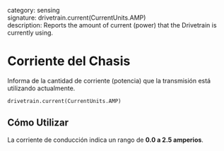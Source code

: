 category: sensing  
signature: drivetrain.current(CurrentUnits.AMP)  
description: Reports the amount of current (power) that the Drivetrain is currently using.

# Corriente del Chasis

Informa de la cantidad de corriente (potencia) que la transmisión está utilizando actualmente.

```don
drivetrain.current(CurrentUnits.AMP)
```

## Cómo Utilizar

La corriente de conducción indica un rango de **0.0 a 2.5 amperios**.
	
<advanced>
</advanced>
